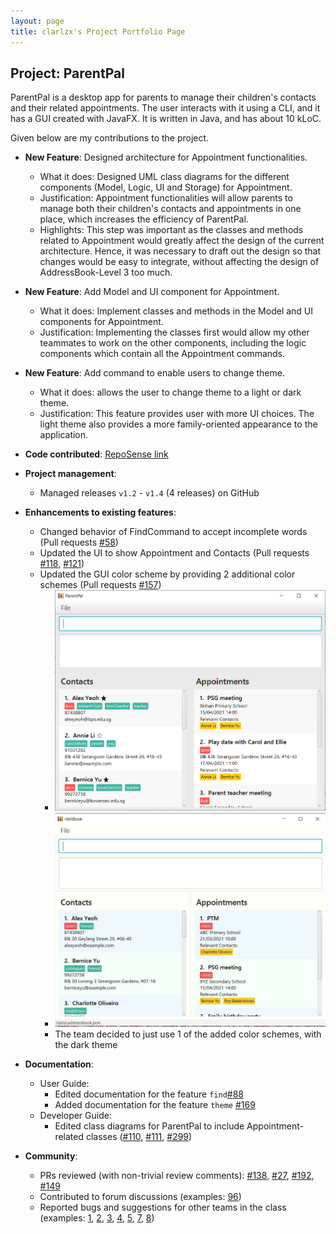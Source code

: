 ```yaml
---
layout: page
title: clarlzx's Project Portfolio Page
---
```


## Project: ParentPal

ParentPal is a desktop app for parents to manage their children's contacts and their related appointments. The user interacts with it using a CLI, and it has a GUI created with JavaFX. It is written in Java, and has about 10 kLoC.

Given below are my contributions to the project.

* **New Feature**: Designed architecture for Appointment functionalities.
  * What it does: Designed UML class diagrams for the different components (Model, Logic, UI and Storage) for Appointment.
  * Justification: Appointment functionalities will allow parents to manage both their children's contacts and appointments in one place, which increases the efficiency of ParentPal.
  * Highlights: This step was important as the classes and methods related to Appointment would greatly affect the design of the current architecture. Hence, it was necessary to draft out the design so that changes would be easy to integrate, without affecting the design of AddressBook-Level 3 too much.
* **New Feature**: Add Model and UI component for Appointment.
  * What it does: Implement classes and methods in the Model and UI components for Appointment.
  * Justification: Implementing the classes first would allow my other teammates to work on the other components, including the logic components which contain all the Appointment commands.
* **New Feature**: Add command to enable users to change theme.
  * What it does: allows the user to change theme to a light or dark theme.
  * Justification: This feature provides user with more UI choices. The light theme also provides a more family-oriented appearance to the application.
  
* **Code contributed**: [RepoSense link](https://nus-cs2103-ay2021s2.github.io/tp-dashboard/?search=clarlzx)

* **Project management**:
  * Managed releases `v1.2` - `v1.4` (4 releases) on GitHub

* **Enhancements to existing features**:
  * Changed behavior of FindCommand to accept incomplete words (Pull requests [\#58](https://github.com/AY2021S2-CS2103T-W13-3/tp/pull/58))
  * Updated the UI to show Appointment and Contacts (Pull requests [\#118](https://github.com/AY2021S2-CS2103T-W13-3/tp/pull/118), [\#121](https://github.com/AY2021S2-CS2103T-W13-3/tp/pull/121))
  * Updated the GUI color scheme by providing 2 additional color schemes (Pull requests [\#157](https://github.com/AY2021S2-CS2103T-W13-3/tp/pull/157))
    * ![LightTheme](images/lightTheme.png)
    * ![ColourfulTheme](images/colourfulTheme.png)
    * The team decided to just use 1 of the added color schemes, with the dark theme
    
* **Documentation**:
  * User Guide:
    * Edited documentation for the feature `find`[\#88](https://github.com/AY2021S2-CS2103T-W13-3/tp/pull/88)
    * Added documentation for the feature `theme` [\#169](https://github.com/AY2021S2-CS2103T-W13-3/tp/pull/169)
  * Developer Guide:
    * Edited class diagrams for ParentPal to include Appointment-related classes ([\#110](https://github.com/AY2021S2-CS2103T-W13-3/tp/pull/110), [\#111](https://github.com/AY2021S2-CS2103T-W13-3/tp/pull/111), [\#299](https://github.com/AY2021S2-CS2103T-W13-3/tp/pull/299))
    
* **Community**:
  * PRs reviewed (with non-trivial review comments): [\#138](https://github.com/nus-cs2103-AY2021S2/ip/pull/138), [\#27](https://github.com/nus-cs2103-AY2021S2/ip/pull/27), [\#192](https://github.com/nus-cs2103-AY2021S2/ip/pull/192), [\#149](https://github.com/nus-cs2103-AY2021S2/ip/pull/149)
  * Contributed to forum discussions (examples: [96](https://github.com/nus-cs2103-AY2021S2/forum/issues/96))
  * Reported bugs and suggestions for other teams in the class (examples: [1](https://github.com/clarlzx/ped/issues/1), [2](https://github.com/clarlzx/ped/issues/2), [3](https://github.com/clarlzx/ped/issues/3), [4](https://github.com/clarlzx/ped/issues/4), [5](https://github.com/clarlzx/ped/issues/5), [7](https://github.com/clarlzx/ped/issues/7), [8](https://github.com/clarlzx/ped/issues/8))
